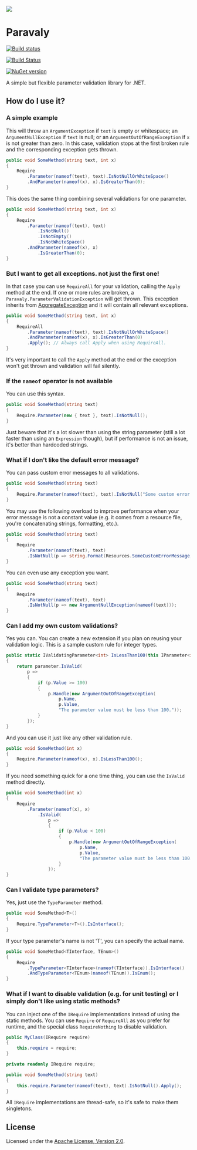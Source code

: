![](https://raw.github.com/jlbarreda/Paravaly/master/ParavalyIcon.png)
# Paravaly

[![Build status](https://ci.appveyor.com/api/projects/status/elwd4rq970vk9l6r?svg=true)](https://ci.appveyor.com/project/jlbarreda/paravaly)

[![Build Status](https://dev.azure.com/jlbg/Paravaly/_apis/build/status/jlbarreda.Paravaly?branchName=master)](https://dev.azure.com/jlbg/Paravaly/_build/latest?definitionId=2?branchName=master)

[![NuGet version](https://badge.fury.io/nu/Paravaly.svg)](https://www.nuget.org/packages/Paravaly)

A simple but flexible parameter validation library for .NET.

## How do I use it?
### A simple example
This will throw an `ArgumentException` if `text` is empty or whitespace; an `ArgumentNullException` if
`text` is null; or an `ArgumentOutOfRangeException` if `x` is not greater than zero. In this case,
validation stops at the first broken rule and the corresponding exception gets thrown.
```csharp
public void SomeMethod(string text, int x)
{
    Require
        .Parameter(nameof(text), text).IsNotNullOrWhiteSpace()
        .AndParameter(nameof(x), x).IsGreaterThan(0);
}
```
This does the same thing combining several validations for one parameter.
```csharp
public void SomeMethod(string text, int x)
{
    Require
        .Parameter(nameof(text), text)
            .IsNotNull()
            .IsNotEmpty()
            .IsNotWhiteSpace()
        .AndParameter(nameof(x), x)
            .IsGreaterThan(0);
}
```

### But I want to get all exceptions. not just the first one!
In that case you can use `RequireAll` for your validation, calling the `Apply` method at the end.
If one or more rules are broken, a `Paravaly.ParameterValidationException` will get thrown. This
exception inherits from  [AggregateException](https://msdn.microsoft.com/en-us/library/system.aggregateexception.aspx)
and it will contain all relevant exceptions.
```csharp
public void SomeMethod(string text, int x)
{
    RequireAll
        .Parameter(nameof(text), text).IsNotNullOrWhiteSpace()
        .AndParameter(nameof(x), x).IsGreaterThan(0)
        .Apply(); // Always call Apply when using RequireAll.
}
```
It's very important to call the `Apply` method at the end or the exception won't get thrown and validation
will fail silently.

### If the `nameof` operator is not available
You can use this syntax.
```csharp
public void SomeMethod(string text)
{
    Require.Parameter(new { text }, text).IsNotNull();
}
```
Just beware that it's a lot slower than using the string parameter (still a lot faster than using an
`Expression` though), but if performance is not an issue, it's better than hardcoded strings.

### What if I don't like the default error message?
You can pass custom error messages to all validations.
```csharp
public void SomeMethod(string text)
{
    Require.Parameter(nameof(text), text).IsNotNull("Some custom error message.");
}
```
You may use the following overload to improve performance when your error message is not a constant
value (e.g. it comes from a resource file, you're concatenating strings, formatting, etc.).
```csharp
public void SomeMethod(string text)
{
    Require
        .Parameter(nameof(text), text)
        .IsNotNull(p => string.Format(Resources.SomeCustomErrorMessage, p.Name, p.Value));
}
```
You can even use any exception you want.
```csharp
public void SomeMethod(string text)
{
    Require
        .Parameter(nameof(text), text)
        .IsNotNull(p => new ArgumentNullException(nameof(text)));
}
```
### Can I add my own custom validations?
Yes you can. You can create a new extension if you plan on reusing your validation logic. This is
a sample custom rule for integer types.
```csharp
public static IValidatingParameter<int> IsLessThan100(this IParameter<int> parameter)
{
    return parameter.IsValid(
        p =>
        {
            if (p.Value >= 100)
            {
                p.Handle(new ArgumentOutOfRangeException(
                    p.Name,
                    p.Value,
                    "The parameter value must be less than 100."));
            }
        });
}
```
And you can use it just like any other validation rule.
```csharp
public void SomeMethod(int x)
{
    Require.Parameter(nameof(x), x).IsLessThan100();
}
```
If you need something quick for a one time thing, you can use the `IsValid` method directly.
```csharp
public void SomeMethod(int x)
{
    Require
        .Parameter(nameof(x), x)
            .IsValid(
                p =>
                {
                    if (p.Value < 100)
                    {
                        p.Handle(new ArgumentOutOfRangeException(
                            p.Name,
                            p.Value,
                            "The parameter value must be less than 100."));
                    }
                });
}
```

### Can I validate type parameters?
Yes, just use the `TypeParameter` method.
```csharp
public void SomeMethod<T>()
{
    Require.TypeParameter<T>().IsInterface();
}
```
If your type parameter's name is not 'T', you can specify the actual name.
```csharp
public void SomeMethod<TInterface, TEnum>()
{
    Require
        .TypeParameter<TInterface>(nameof(TInterface)).IsInterface()
        .AndTypeParameter<TEnum>(nameof(TEnum)).IsEnum();
}
```

### What if I want to disable validation (e.g. for unit testing) or I simply don't like using static methods?
You can inject one of the `IRequire` implementations instead of using the static methods. You can use
`Require` or `RequireAll` as you prefer for runtime, and the special class `RequireNothing` to disable validation.
```csharp
public MyClass(IRequire require)
{
    this.require = require;
}

private readonly IRequire require;

public void SomeMethod(string text)
{
	this.require.Parameter(nameof(text), text).IsNotNull().Apply();
}
```
All `IRequire` implementations are thread-safe, so it's safe to make them singletons.

## License
Licensed under the [Apache License, Version 2.0](https://opensource.org/licenses/Apache-2.0).
